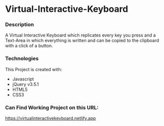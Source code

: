 # Virtual-Interactive-Keyboard

### **Description**
  A Virtual Interactive Keyboard which replicates every key you press and a Text-Area in which everything is written and can be copied to the clipboard with a click of a button.

### **Technologies** 
This Project is created with:
 - Javascript
 - jQuery v3.5.1
 - HTML5
 - CSS3

### Can Find Working Project on this URL:
https://virtualinteractivekeyboard.netlify.app
